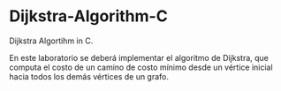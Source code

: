 # Dijkstra-Algorithm-C
Dijkstra Algortihm in C.

En este laboratorio se deberá implementar el algoritmo de Dijkstra, que computa el costo de un camino
de costo mínimo desde un vértice inicial hacia todos los demás vértices de un grafo.
